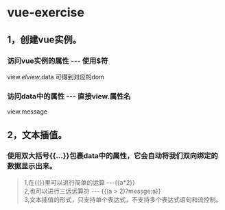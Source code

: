 # vue-exercise
## 1，创建vue实例。
### 访问vue实例的属性 --- 使用$符
  view.$el  
  view.$data
可得到对应的dom
### 访问data中的属性 --- 直接view.属性名
view.message  
## 2，文本插值。
### 使用双大括号{{...}}包裹data中的属性，它会自动将我们双向绑定的数据显示出来。
 > 1,在{{}}里可以进行简单的运算 ---{{a*2}}  
 2,也可以进行三远远算符 --- {{(a > 2)?messge:a}}  
 3,文本插值的形式，只支持单个表达式，不支持多个表达式语句和流控制。
